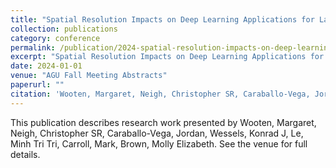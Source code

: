 ```yaml
---
title: "Spatial Resolution Impacts on Deep Learning Applications for Land Cover Mapping"
collection: publications
category: conference
permalink: /publication/2024-spatial-resolution-impacts-on-deep-learning-applications-for-land-cover-mapping
excerpt: "Spatial Resolution Impacts on Deep Learning Applications for Land Cover Mapping by Wooten, Margaret et al."
date: 2024-01-01
venue: "AGU Fall Meeting Abstracts"
paperurl: ""
citation: 'Wooten, Margaret, Neigh, Christopher SR, Caraballo-Vega, Jordan, Wessels, Konrad J, Le, Minh Tri Tri, Carroll, Mark, Brown, Molly Elizabeth (2024). "Spatial Resolution Impacts on Deep Learning Applications for Land Cover Mapping." <i>AGU Fall Meeting Abstracts</i>.'
---
```


This publication describes research work presented by Wooten, Margaret, Neigh, Christopher SR, Caraballo-Vega, Jordan, Wessels, Konrad J, Le, Minh Tri Tri, Carroll, Mark, Brown, Molly Elizabeth. See the venue for full details.
